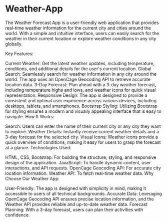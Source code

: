 # Weather-App
The Weather Forecast App is a user-friendly web application that provides real-time weather information for the current city and cities around the world. With a simple and intuitive interface, users can easily search for the weather in their current location or explore weather conditions in any city globally.

Key Features:

Current Weather: Get the latest weather updates, including temperature, conditions, and additional details for the user's current location.
Global Search: Seamlessly search for weather information in any city around the world. The app uses an OpenCage Geocoding API to retrieve accurate location data.
3-Day Forecast: Plan ahead with a 3-day weather forecast, including temperature highs and lows, and weather icons for quick visual representation.
Responsive Design: The app is designed to provide a consistent and optimal user experience across various devices, including desktops, tablets, and smartphones.
Bootstrap Styling: Utilizing Bootstrap for styling ensures a modern and visually appealing interface that is easy to navigate.
How It Works:

Search: Users can enter the name of their current city or any city they want to explore.
Weather Details: Instantly receive current weather details and a 3-day forecast for the selected city.
Visual Icons: Weather icons provide a quick overview of conditions, making it easy for users to grasp the forecast at a glance.
Technologies Used:

HTML, CSS, Bootstrap: For building the structure, styling, and responsive design of the application.
JavaScript: To handle dynamic content, user interactions, and API requests.
OpenCage Geocoding API: For accurate city location information.
Weather API: To fetch real-time weather data.
Why Choose Our Weather App:

User-Friendly: The app is designed with simplicity in mind, making it accessible to users of all technical backgrounds.
Accurate Data: Leveraging OpenCage Geocoding API ensures precise location information, and the Weather API provides reliable and up-to-date weather data.
Forecast Planning: With a 3-day forecast, users can plan their activities with confidence.
